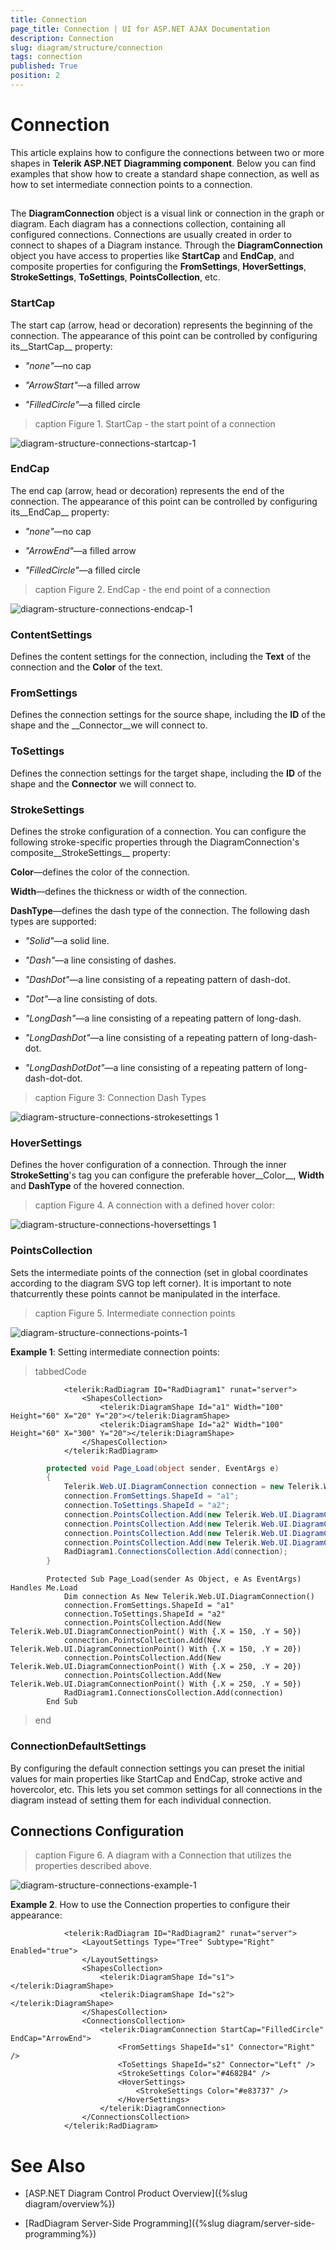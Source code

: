 ```yaml
---
title: Connection
page_title: Connection | UI for ASP.NET AJAX Documentation
description: Connection
slug: diagram/structure/connection
tags: connection
published: True
position: 2
---
```


# Connection



This article explains how to configure the connections between two or more shapes in __Telerik ASP.NET Diagramming component__.	Below you can find examples that show how to create a standard shape connection, as well as how to set intermediate connection points to a connection.

## 

The __DiagramConnection__ object is a visual link or connection in the graph or diagram. Each diagram has a connections collection, containing all configured	connections. Connections are usually created in order to connect to shapes of a Diagram instance. Through the __DiagramConnection__ object you have access to	properties like __StartCap__ and __EndCap__, and composite properties for configuring the __FromSettings__,	__HoverSettings__, __StrokeSettings__, __ToSettings__, __PointsCollection__, etc.

### StartCap

The start cap (arrow, head or decoration) represents the beginning of the connection. The appearance of this point can be controlled by configuring its__StartCap__ property:

* *"none"*—no cap

* *"ArrowStart"*—a filled arrow

* *"FilledCircle"*—a filled circle
>caption Figure 1. StartCap - the start point of a connection

![diagram-structure-connections-startcap-1](images/diagram-structure-connections-startcap-1.png)

### EndCap

The end cap (arrow, head or decoration) represents the end of the connection. The appearance of this point can be controlled by configuring its__EndCap__ property:

* *"none"*—no cap

* *"ArrowEnd"*—a filled arrow

* *"FilledCircle"*—a filled circle
>caption Figure 2. EndCap - the end point of a connection

![diagram-structure-connections-endcap-1](images/diagram-structure-connections-endcap-1.png)

### ContentSettings

Defines the content settings for the connection, including the __Text__ of the connection and the __Color__ of the text.

### FromSettings

Defines the connection settings for the source shape, including the __ID__ of the shape and the __Connector__we will connect to.

### ToSettings

Defines the connection settings for the target shape, including the __ID__ of the shape and the __Connector__ we	will connect to.

### StrokeSettings

Defines the stroke configuration of a connection. You can configure the following stroke-specific properties through the DiagramConnection's composite__StrokeSettings__ property:

__Color__—defines the color of the connection.

__Width__—defines the thickness or width of the connection.

__DashType__—defines the dash type of the connection. The following dash types are supported:

* *"Solid"*—a solid line.

* *"Dash"*—a line consisting of dashes.

* *"DashDot"*—a line consisting of a repeating pattern of dash-dot.

* *"Dot"*—a line consisting of dots.

* *"LongDash"*—a line consisting of a repeating pattern of long-dash.

* *"LongDashDot"*—a line consisting of a repeating pattern of long-dash-dot.

* *"LongDashDotDot"*—a line consisting of a repeating pattern of long-dash-dot-dot.
>caption Figure 3: Connection Dash Types

![diagram-structure-connections-strokesettings 1](images/diagram-structure-connections-strokesettings1.png)

### HoverSettings

Defines the hover configuration of a connection. Through the inner __StrokeSetting__'s tag you can configure the preferable hover__Color__, __Width__ and __DashType__ of the hovered connection.
>caption Figure 4. A connection with a defined hover color:

![diagram-structure-connections-hoversettings 1](images/diagram-structure-connections-hoversettings1.png)

### PointsCollection

Sets the intermediate points of the connection (set in global coordinates according to the diagram SVG top left corner). It is important to note thatcurrently these points cannot be manipulated in the interface.
>caption Figure 5. Intermediate connection points

![diagram-structure-connections-points-1](images/diagram-structure-connections-points-1.png)

__Example 1__: Setting intermediate connection points:

>tabbedCode

````ASPNET
			<telerik:RadDiagram ID="RadDiagram1" runat="server">
				<ShapesCollection>
					<telerik:DiagramShape Id="a1" Width="100" Height="60" X="20" Y="20"></telerik:DiagramShape>
					<telerik:DiagramShape Id="a2" Width="100" Height="60" X="300" Y="20"></telerik:DiagramShape>
				</ShapesCollection>
			</telerik:RadDiagram>
````



````C#
		protected void Page_Load(object sender, EventArgs e)
		{
			Telerik.Web.UI.DiagramConnection connection = new Telerik.Web.UI.DiagramConnection();
			connection.FromSettings.ShapeId = "a1";
			connection.ToSettings.ShapeId = "a2";
	        connection.PointsCollection.Add(new Telerik.Web.UI.DiagramConnectionPoint() { X = 150, Y = 50 });
	        connection.PointsCollection.Add(new Telerik.Web.UI.DiagramConnectionPoint() { X = 150, Y = 20 });
	        connection.PointsCollection.Add(new Telerik.Web.UI.DiagramConnectionPoint() { X = 250, Y = 20 });
	        connection.PointsCollection.Add(new Telerik.Web.UI.DiagramConnectionPoint() { X = 250, Y = 50 });
			RadDiagram1.ConnectionsCollection.Add(connection);
		}
````



````VB
		Protected Sub Page_Load(sender As Object, e As EventArgs) Handles Me.Load
			Dim connection As New Telerik.Web.UI.DiagramConnection()
			connection.FromSettings.ShapeId = "a1"
			connection.ToSettings.ShapeId = "a2"
	        connection.PointsCollection.Add(New Telerik.Web.UI.DiagramConnectionPoint() With {.X = 150, .Y = 50})
	        connection.PointsCollection.Add(New Telerik.Web.UI.DiagramConnectionPoint() With {.X = 150, .Y = 20})
	        connection.PointsCollection.Add(New Telerik.Web.UI.DiagramConnectionPoint() With {.X = 250, .Y = 20})
	        connection.PointsCollection.Add(New Telerik.Web.UI.DiagramConnectionPoint() With {.X = 250, .Y = 50})
			RadDiagram1.ConnectionsCollection.Add(connection)
		End Sub
````


>end

### ConnectionDefaultSettings

By configuring the default connection settings you can preset the initial values for main properties like StartCap and EndCap, stroke active and hovercolor, etc. This lets you set common settings for all connections in the diagram instead of setting them for each individual connection.

## Connections Configuration
>caption Figure 6. A diagram with a Connection that utilizes the properties described above.

![diagram-structure-connections-example-1](images/diagram-structure-connections-example-1.png)

__Example 2__. How to use the Connection properties to configure their appearance:

````ASPNET
			<telerik:RadDiagram ID="RadDiagram2" runat="server">
				<LayoutSettings Type="Tree" Subtype="Right" Enabled="true">
				</LayoutSettings>
				<ShapesCollection>
					<telerik:DiagramShape Id="s1"></telerik:DiagramShape>
					<telerik:DiagramShape Id="s2"></telerik:DiagramShape>
				</ShapesCollection>
				<ConnectionsCollection>
					<telerik:DiagramConnection StartCap="FilledCircle" EndCap="ArrowEnd">
						<FromSettings ShapeId="s1" Connector="Right" />
						<ToSettings ShapeId="s2" Connector="Left" />
						<StrokeSettings Color="#4682B4" />
						<HoverSettings>
							<StrokeSettings Color="#e83737" />
						</HoverSettings>
					</telerik:DiagramConnection>
				</ConnectionsCollection>
			</telerik:RadDiagram>
````



# See Also

 * [ASP.NET Diagram Control Product Overview]({%slug diagram/overview%})

 * [RadDiagram Server-Side Programming]({%slug diagram/server-side-programming%})
